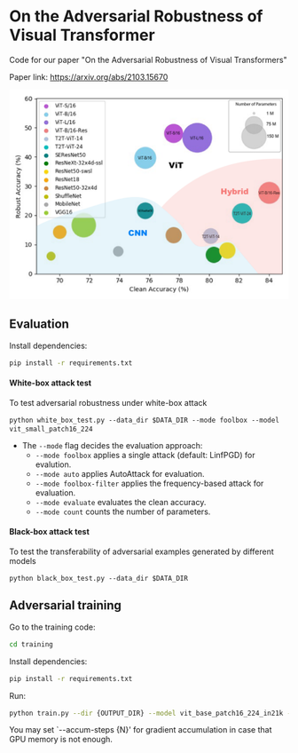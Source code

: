 # On the Adversarial Robustness of Visual Transformer

Code for our paper "On the Adversarial Robustness of Visual Transformers"

Paper link: <a href="https://arxiv.org/abs/2103.15670"> https://arxiv.org/abs/2103.15670 </a>

<img src="images/robustness.png">

## Evaluation
Install dependencies:

```bash
pip install -r requirements.txt
```

#### White-box attack test

To test adversarial robustness under white-box attack
```
python white_box_test.py --data_dir $DATA_DIR --mode foolbox --model vit_small_patch16_224
```
- The `--mode` flag decides the evaluation approach:
    - `--mode foolbox` applies a single attack (default: LinfPGD) for evalution.
    - `--mode auto` applies AutoAttack for evaluation.
    - `--mode foolbox-filter` applies the frequency-based attack for evaluation.
    - `--mode evaluate` evaluates the clean accuracy.
    - `--mode count` counts the number of parameters.

#### Black-box attack test

To test the transferability of adversarial examples generated by different models
```
python black_box_test.py --data_dir $DATA_DIR
```

## Adversarial training

Go to the training code:
```bash
cd training
```

Install dependencies:

```bash
pip install -r requirements.txt
```

Run: 

```bash
python train.py --dir {OUTPUT_DIR} --model vit_base_patch16_224_in21k --method {pgd|trades}
```

You may set `--accum-steps {N}' for gradient accumulation in case that GPU memory is not enough.
